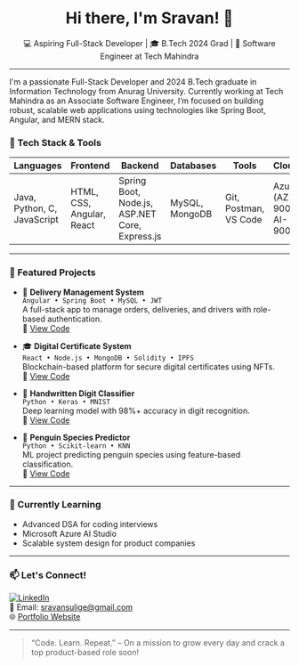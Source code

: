 <h1 align="center">Hi there, I'm Sravan! 👋</h1>
<p align="center">
  💻 Aspiring Full-Stack Developer | 🎓 B.Tech 2024 Grad | 🚀 Software Engineer at Tech Mahindra
</p>

---

I'm a passionate Full-Stack Developer and 2024 B.Tech graduate in Information Technology from Anurag University. Currently working at Tech Mahindra as an Associate Software Engineer, I’m focused on building robust, scalable web applications using technologies like Spring Boot, Angular, and MERN stack.

### 🚀 Tech Stack & Tools

<div align="center">
  
| Languages | Frontend | Backend | Databases | Tools | Cloud |
|----------|----------|---------|-----------|-------|-------|
| Java, Python, C, JavaScript | HTML, CSS, Angular, React | Spring Boot, Node.js, ASP.NET Core, Express.js | MySQL, MongoDB | Git, Postman, VS Code | Azure (AZ-900, AI-900) |

</div>

---

### 📌 Featured Projects

- 🚚 **Delivery Management System**  
  `Angular • Spring Boot • MySQL • JWT`  
  A full-stack app to manage orders, deliveries, and drivers with role-based authentication.  
  🔗 [View Code](https://github.com/ssravan18/delivery-system)

- 🎓 **Digital Certificate System**  
  `React • Node.js • MongoDB • Solidity • IPFS`  
  Blockchain-based platform for secure digital certificates using NFTs.  
  🔗 [View Code](https://github.com/ssravan18/DigitalCertificateSystemBackend)

- 🔢 **Handwritten Digit Classifier**  
  `Python • Keras • MNIST`  
  Deep learning model with 98%+ accuracy in digit recognition.  
  🔗 [View Code](https://github.com/ssravan18/Machine-Learning-project)

- 🐧 **Penguin Species Predictor**  
  `Python • Scikit-learn • KNN`  
  ML project predicting penguin species using feature-based classification.  
  🔗 [View Code](https://github.com/ssravan18/Penguin-Species-Prediction)

---

### 🧠 Currently Learning

- Advanced DSA for coding interviews  
- Microsoft Azure AI Studio  
- Scalable system design for product companies

---

### 📫 Let's Connect!

[![LinkedIn](https://img.shields.io/badge/LinkedIn-blue?style=flat&logo=linkedin)](https://www.linkedin.com/in/sravan-sulige-4590b0232/)  
📧 Email: sravansulige@gmail.com  
🌐 [Portfolio Website](https://your-portfolio-link.com)

---

> “Code. Learn. Repeat.” – On a mission to grow every day and crack a top product-based role soon!
